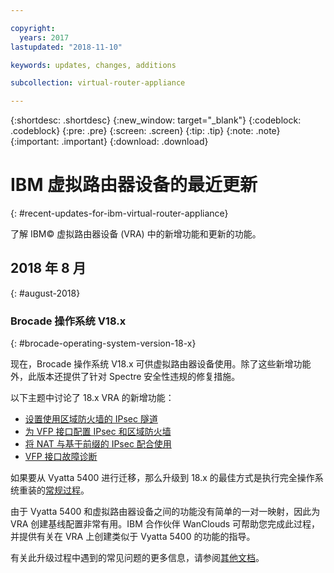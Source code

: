 ```yaml
---

copyright:
  years: 2017
lastupdated: "2018-11-10"

keywords: updates, changes, additions

subcollection: virtual-router-appliance

---
```


{:shortdesc: .shortdesc}
{:new_window: target="_blank"}
{:codeblock: .codeblock}
{:pre: .pre}
{:screen: .screen}
{:tip: .tip}
{:note: .note}
{:important: .important}
{:download: .download}


# IBM 虚拟路由器设备的最近更新
{: #recent-updates-for-ibm-virtual-router-appliance}

了解 IBM© 虚拟路由器设备 (VRA) 中的新增功能和更新的功能。

## 2018 年 8 月
{: #august-2018}

### Brocade 操作系统 V18.x
{: #brocade-operating-system-version-18-x}

现在，Brocade 操作系统 V18.x 可供虚拟路由器设备使用。除了这些新增功能外，此版本还提供了针对 Spectre 安全性违规的修复措施。

以下主题中讨论了 18.x VRA 的新增功能：

* [设置使用区域防火墙的 IPsec 隧道](/docs/infrastructure/virtual-router-appliance?topic=virtual-router-appliance-setting-up-an-ipsec-tunnel-that-works-with-zone-firewalls)
* [为 VFP 接口配置 IPsec 和区域防火墙](/docs/infrastructure/virtual-router-appliance?topic=virtual-router-appliance-configuring-a-vfp-interface-with-ipsec-and-zone-firewalls)
* [将 NAT 与基于前缀的 IPsec 配合使用](/docs/infrastructure/virtual-router-appliance?topic=virtual-router-appliance-using-nat-with-prefix-based-ipsec)
* [VFP 接口故障诊断](/docs/infrastructure/virtual-router-appliance?topic=virtual-router-appliance-troubleshooting-your-vfp-interface)

如果要从 Vyatta 5400 进行迁移，那么升级到 18.x 的最佳方式是执行完全操作系统重装的[常规过程](/docs/infrastructure/virtual-router-appliance?topic=virtual-router-appliance-upgrading-the-os)。

由于 Vyatta 5400 和虚拟路由器设备之间的功能没有简单的一对一映射，因此为 VRA 创建基线配置非常有用。IBM 合作伙伴 WanClouds 可帮助您完成此过程，并提供有关在 VRA 上创建类似于 Vyatta 5400 的功能的指导。

有关此升级过程中遇到的常见问题的更多信息，请参阅[其他文档](/docs/infrastructure/virtual-router-appliance?topic=virtual-router-appliance-vyatta-5400-common-migration-issues)。
